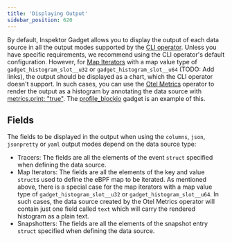 ```yaml
---
title: 'Displaying Output'
sidebar_position: 620
---
```


By default, Inspektor Gadget allows you to display the output of each data
source in all the output modes supported by the [CLI
operator](../spec/operators/cli.md#output). Unless you have specific
requirements, we recommend using the CLI operator's default configuration.
However, for [Map Iterators](./gadget-intro.md#map-iterators) with a map value
type of `gadget_histogram_slot__u32` or `gadget_histogram_slot__u64` (TODO: Add
links), the output should be displayed as a chart, which the CLI operator
doesn't support. In such cases, you can use the [Otel
Metrics](../spec/operators/otel-metrics.md) operator to render the output as a
histogram by annotating the data source with [metrics.print:
"true"](../spec/operators/otel-metrics.md#metricsprint). The
[profile_blockio](../gadgets/profile_blockio.mdx) gadget is an example of this.

## Fields

The fields to be displayed in the output when using the `columns`, `json`,
`jsonpretty` or `yaml` output modes depend on the data source type:

- Tracers: The fields are all the elements of the event `struct` specified when
  defining the data source.
- Map Iterators: The fields are all the elements of the key and value `struct`s
  used to define the eBPF map to be iterated. As mentioned above, there is a
  special case for the map iterators with a map value type of
  `gadget_histogram_slot__u32` or `gadget_histogram_slot__u64`. In such cases,
  the data source created by the Otel Metrics operator will contain just one
  field called `text` which will carry the rendered histogram as a plain text.
- Snapshotters: The fields are all the elements of the snapshot entry `struct`
  specified when defining the data source.
